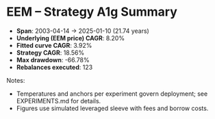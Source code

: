 # EEM – Strategy A1g Summary

- **Span**: 2003-04-14 → 2025-01-10 (21.74 years)
- **Underlying (EEM price) CAGR**: 8.20%
- **Fitted curve CAGR**: 3.92%
- **Strategy CAGR**: 18.56%
- **Max drawdown**: -66.78%
- **Rebalances executed**: 123

Notes:

- Temperatures and anchors per experiment govern deployment; see EXPERIMENTS.md for details.
- Figures use simulated leveraged sleeve with fees and borrow costs.
